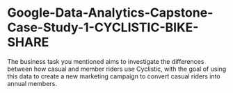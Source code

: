 # Google-Data-Analytics-Capstone-Case-Study-1-CYCLISTIC-BIKE-SHARE
The business task you mentioned aims to investigate the differences between how casual and member riders use Cyclistic, with the goal of using this data to create a new marketing campaign to convert casual riders into annual members. 
